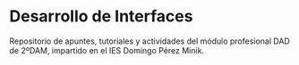 # Desarrollo de Interfaces

Repositorio de apuntes, tutoriales y actividades del módulo profesional DAD de 2ºDAM, impartido en el IES Domingo Pérez Minik.
